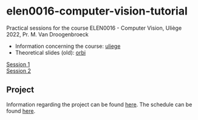 # elen0016-computer-vision-tutorial

Practical sessions for the course ELEN0016 - Computer Vision, Uliège 2022, Pr. M. Van Droogenbroeck

- Information concerning the course: [uliege](https://www.programmes.uliege.be/cocoon/20212022/cours/ELEN0016-2.html)  
- Theoretical slides (old): [orbi](https://orbi.uliege.be/handle/2268/184667)  

[Session 1](notebooks/tutorial1/cv_tp1.ipynb)  
[Session 2](notebooks/tutorial2/cv_tp2.ipynb)  
<!-- [Session 3](notebooks/tutorial3/cv_tp3.ipynb)  
[Session 4](notebooks/tutorial4/cv_tp4.ipynb) -->

## Project

Information regarding the project can be found [here](project/).
The schedule can be found [here](https://github.com/rvandeghen/elen0016-computer-vision-tp/tree/master/project/SCHEDULE.md).